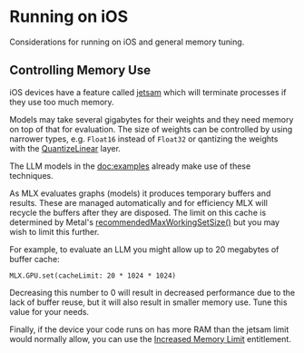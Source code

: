# Running on iOS

Considerations for running on iOS and general memory tuning.

## Controlling Memory Use

iOS devices have a feature called [jetsam](https://developer.apple.com/documentation/xcode/identifying-high-memory-use-with-jetsam-event-reports) 
which will terminate processes if they use too much memory.

Models may take several gigabytes for their weights and they need memory on 
top of that for evaluation.  The size of weights can be controlled by using
narrower types, e.g. `Float16` instead of `Float32` or qantizing the weights with 
the [QuantizeLinear](https://swiftpackageindex.com/ml-explore/mlx-swift/main/documentation/mlxnn/quantizedlinear) layer.

The LLM models in the <doc:examples> already make use of these techniques.

As MLX evaluates graphs (models) it produces temporary buffers and results.
These are managed automatically and for efficiency MLX will recycle the
buffers after they are disposed.  The limit on this cache is determined by
Metal's [recommendedMaxWorkingSetSize()](https://developer.apple.com/documentation/metal/mtldevice/2369280-recommendedmaxworkingsetsize)
but you may wish to limit this further.

For example, to evaluate an LLM you might allow up to 20 megabytes of buffer cache:

```
MLX.GPU.set(cacheLimit: 20 * 1024 * 1024)
```

Decreasing this number to 0 will result in decreased performance due to the
lack of buffer reuse, but it will also result in smaller memory use.
Tune this value for your needs.

Finally, if the device your code runs on has more RAM than the jetsam limit would
normally allow, you can use the [Increased Memory Limit](https://developer.apple.com/documentation/bundleresources/entitlements/com_apple_developer_kernel_increased-memory-limit) entitlement.
